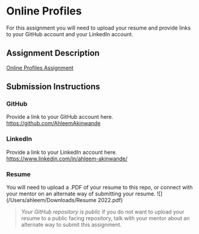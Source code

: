# Online Profiles
For this assignment you will need to upload your resume and provide links to your GitHub account and your LinkedIn account.

## Assignment Description
[Online Profiles Assignment](https://education.launchcode.org/liftoff/modules/assignments/online-profiles)

## Submission Instructions
 
### GitHub
Provide a link to your GitHub account here.
https://github.com/AhleemAkinwande
 
### LinkedIn
Provide a link to your LinkedIn account here.
https://www.linkedin.com/in/ahleem-akinwande/

### Resume
You will need to upload a .PDF of your resume to this repo, or connect with your mentor on an alternate way of submitting your resume.
![](/Users/ahleem/Downloads/Resume 2022.pdf)

> *Your GitHub repository is public* if you do not want to upload your resume to a public facing repository, talk with your mentor about an alternate way to submit this assignment.
